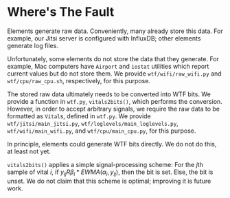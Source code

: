 # Where's The Fault

Elements generate raw data. Conveniently, many already store this data. For example, our Jitsi server is configured with InfluxDB; other elements generate log files.

Unfortunately, some elements do not store the data that they generate. For example, Mac computers have `Airport` and `iostat` utilities which report current values but do not store them. We provide `wtf/wifi/raw_wifi.py` and `wtf/cpu/raw_cpu.sh`, respectively, for this purpose.

The stored raw data ultimately needs to be converted into WTF bits. We provide a function in `wtf.py`, `vitals2bits()`, which performs the conversion. However, in order to accept arbitrary signals, we require the raw data to be formatted as `Vital`s, defined in `wtf.py`. We provide `wtf/jitsi/main_jitsi.py`, `wtf/loglevels/main_loglevels.py`, `wtf/wifi/main_wifi.py`, and `wtf/cpu/main_cpu.py`, for this purpose.

In principle, elements could generate WTF bits directly. We do not do this, at least not yet.

`vitals2bits()` applies a simple signal-processing scheme: For the $j$th sample of vital $i$, if $y_{ij} R \beta_i * EWMA(\alpha_i, y_{ij})$, then the bit is set. Else, the bit is unset. We do not claim that this scheme is optimal; improving it is future work.
